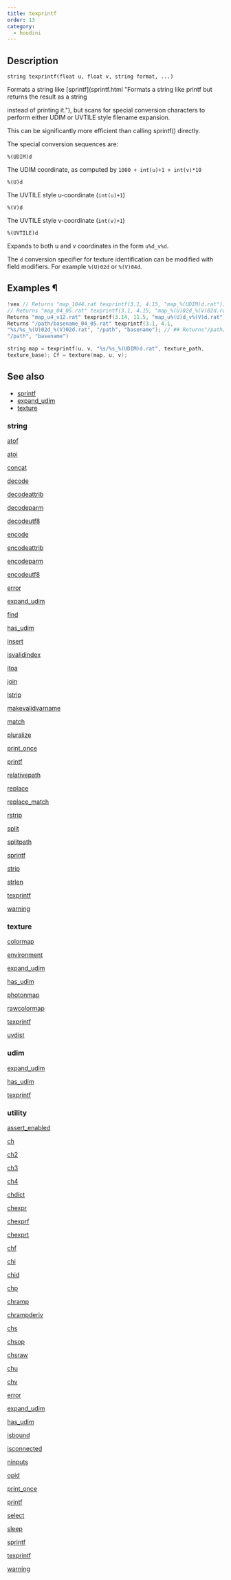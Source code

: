```yaml
---
title: texprintf
order: 13
category:
  - houdini
---
```


## Description

`string texprintf(float u, float v, string format, ...)`

Formats a string like [sprintf](sprintf.html "Formats a string like printf but
returns the result as a string

instead of printing it."), but scans for special conversion characters to
perform either UDIM or UVTILE style filename expansion.

This can be significantly more efficient than calling sprintf() directly.

The special conversion sequences are:

`%(UDIM)d`

The UDIM coordinate, as computed by `1000 + int(u)+1 + int(v)*10`

`%(U)d`

The UVTILE style u-coordinate (`int(u)+1`)

`%(V)d`

The UVTILE style v-coordinate (`int(v)+1`)

`%(UVTILE)d`

Expands to both u and v coordinates in the form `u%d_v%d`.

The `d` conversion specifier for texture identification can be modified with
field modifiers. For example `%(U)02d` or `%(V)04d`.

## Examples ¶

```c
!vex // Returns "map_1044.rat texprintf(3.1, 4.15, "map_%(UDIM)d.rat");
// Returns "map_04_05.rat" texprintf(3.1, 4.15, "map_%(U)02d_%(V)02d.rat"); //
Returns "map_u4_v12.rat" texprintf(3.14, 11.5, "map_u%(U)d_v%(V)d.rat"); //
Returns "/path/basename_04_05.rat" texprintf(3.1, 4.1,
"%s/%s_%(U)02d_%(V)02d.rat", "/path", "basename"); // ## Returns"/path/basename_u04_v05.rat" texprintf(3.1, 4.1, "%s/%s_%(UVTILE)02d.rat",
"/path", "basename")
```

```c
string map = texprintf(u, v, "%s/%s_%(UDIM)d.rat", texture_path,
texture_base); Cf = texture(map, u, v);
```

## See also

- [sprintf](sprintf.html)
- [expand_udim](expand_udim.html)
- [texture](texture.html)

### string

[atof](atof.html)

[atoi](atoi.html)

[concat](concat.html)

[decode](decode.html)

[decodeattrib](decodeattrib.html)

[decodeparm](decodeparm.html)

[decodeutf8](decodeutf8.html)

[encode](encode.html)

[encodeattrib](encodeattrib.html)

[encodeparm](encodeparm.html)

[encodeutf8](encodeutf8.html)

[error](error.html)

[expand_udim](expand_udim.html)

[find](find.html)

[has_udim](has_udim.html)

[insert](insert.html)

[isvalidindex](isvalidindex.html)

[itoa](itoa.html)

[join](join.html)

[lstrip](lstrip.html)

[makevalidvarname](makevalidvarname.html)

[match](match.html)

[pluralize](pluralize.html)

[print_once](print_once.html)

[printf](printf.html)

[relativepath](relativepath.html)

[replace](replace.html)

[replace_match](replace_match.html)

[rstrip](rstrip.html)

[split](split.html)

[splitpath](splitpath.html)

[sprintf](sprintf.html)

[strip](strip.html)

[strlen](strlen.html)

[texprintf](texprintf.html)

[warning](warning.html)

### texture

[colormap](colormap.html)

[environment](environment.html)

[expand_udim](expand_udim.html)

[has_udim](has_udim.html)

[photonmap](photonmap.html)

[rawcolormap](rawcolormap.html)

[texprintf](texprintf.html)

[uvdist](uvdist.html)

### udim

[expand_udim](expand_udim.html)

[has_udim](has_udim.html)

[texprintf](texprintf.html)

### utility

[assert_enabled](assert_enabled.html)

[ch](ch.html)

[ch2](ch2.html)

[ch3](ch3.html)

[ch4](ch4.html)

[chdict](chdict.html)

[chexpr](chexpr.html)

[chexprf](chexprf.html)

[chexprt](chexprt.html)

[chf](chf.html)

[chi](chi.html)

[chid](chid.html)

[chp](chp.html)

[chramp](chramp.html)

[chrampderiv](chrampderiv.html)

[chs](chs.html)

[chsop](chsop.html)

[chsraw](chsraw.html)

[chu](chu.html)

[chv](chv.html)

[error](error.html)

[expand_udim](expand_udim.html)

[has_udim](has_udim.html)

[isbound](isbound.html)

[isconnected](isconnected.html)

[ninputs](ninputs.html)

[opid](opid.html)

[print_once](print_once.html)

[printf](printf.html)

[select](select.html)

[sleep](sleep.html)

[sprintf](sprintf.html)

[texprintf](texprintf.html)

[warning](warning.html)
